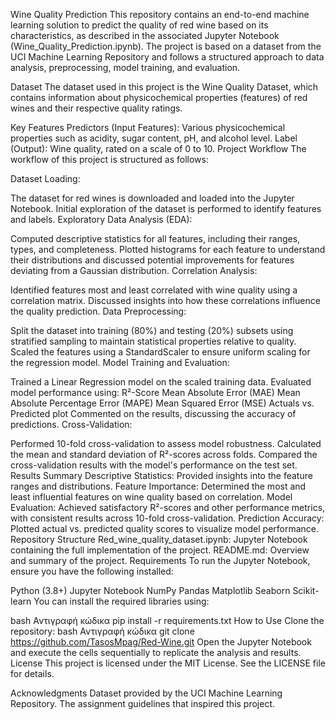 Wine Quality Prediction
This repository contains an end-to-end machine learning solution to predict the quality of red wine based on its characteristics, as described in the associated Jupyter Notebook (Wine_Quality_Prediction.ipynb). The project is based on a dataset from the UCI Machine Learning Repository and follows a structured approach to data analysis, preprocessing, model training, and evaluation.

Dataset
The dataset used in this project is the Wine Quality Dataset, which contains information about physicochemical properties (features) of red wines and their respective quality ratings.

Key Features
Predictors (Input Features): Various physicochemical properties such as acidity, sugar content, pH, and alcohol level.
Label (Output): Wine quality, rated on a scale of 0 to 10.
Project Workflow
The workflow of this project is structured as follows:

Dataset Loading:

The dataset for red wines is downloaded and loaded into the Jupyter Notebook.
Initial exploration of the dataset is performed to identify features and labels.
Exploratory Data Analysis (EDA):

Computed descriptive statistics for all features, including their ranges, types, and completeness.
Plotted histograms for each feature to understand their distributions and discussed potential improvements for features deviating from a Gaussian distribution.
Correlation Analysis:

Identified features most and least correlated with wine quality using a correlation matrix.
Discussed insights into how these correlations influence the quality prediction.
Data Preprocessing:

Split the dataset into training (80%) and testing (20%) subsets using stratified sampling to maintain statistical properties relative to quality.
Scaled the features using a StandardScaler to ensure uniform scaling for the regression model.
Model Training and Evaluation:

Trained a Linear Regression model on the scaled training data.
Evaluated model performance using:
R²-Score
Mean Absolute Error (MAE)
Mean Absolute Percentage Error (MAPE)
Mean Squared Error (MSE)
Actuals vs. Predicted plot
Commented on the results, discussing the accuracy of predictions.
Cross-Validation:

Performed 10-fold cross-validation to assess model robustness.
Calculated the mean and standard deviation of R²-scores across folds.
Compared the cross-validation results with the model's performance on the test set.
Results Summary
Descriptive Statistics: Provided insights into the feature ranges and distributions.
Feature Importance: Determined the most and least influential features on wine quality based on correlation.
Model Evaluation: Achieved satisfactory R²-scores and other performance metrics, with consistent results across 10-fold cross-validation.
Prediction Accuracy: Plotted actual vs. predicted quality scores to visualize model performance.
Repository Structure
Red_wine_quality_dataset.ipynb: Jupyter Notebook containing the full implementation of the project.
README.md: Overview and summary of the project.
Requirements
To run the Jupyter Notebook, ensure you have the following installed:

Python (3.8+)
Jupyter Notebook
NumPy
Pandas
Matplotlib
Seaborn
Scikit-learn
You can install the required libraries using:

bash
Αντιγραφή κώδικα
pip install -r requirements.txt
How to Use
Clone the repository:
bash
Αντιγραφή κώδικα
git clone https://github.com/TasosMpag/Red-Wine.git
Open the Jupyter Notebook and execute the cells sequentially to replicate the analysis and results.
License
This project is licensed under the MIT License. See the LICENSE file for details.

Acknowledgments
Dataset provided by the UCI Machine Learning Repository.
The assignment guidelines that inspired this project.
